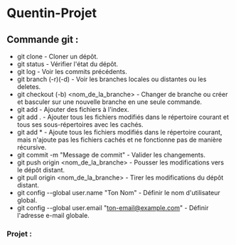 # Quentin-Projet

## Commande git :
- git clone <url> - Cloner un dépôt.
- git status - Vérifier l'état du dépôt. 
- git log - Voir les commits précédents. 
- git branch (-r)(-d) - Voir les branches locales ou distantes ou les deletes. 
- git checkout (-b) <nom_de_la_branche> - Changer de branche ou créer et basculer sur une nouvelle branche en une seule commande. 
- git add <fichier> - Ajouter des fichiers à l'index. 
- git add . - Ajouter tous les fichiers modifiés dans le répertoire courant et tous ses sous-répertoires avec les cachés. 
- git add * - Ajoute tous les fichiers modifiés dans le répertoire courant, mais n'ajoute pas les fichiers cachés et ne fonctionne pas de manière récursive. 
- git commit -m "Message de commit" - Valider les changements. 
- git push origin <nom_de_la_branche> - Pousser les modifications vers le dépôt distant. 
- git pull origin <nom_de_la_branche> - Tirer les modifications du dépôt distant. 
- git config --global user.name "Ton Nom" - Définir le nom d'utilisateur global. 
- git config --global user.email "ton-email@example.com" - Définir l'adresse e-mail globale. 

### Projet :
